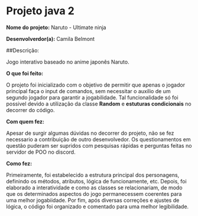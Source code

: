 # Projeto java 2

<b>Nome do projeto:</b> Naruto - Ultimate ninja

<b>Desenvolverdor(a):</b> Camila Belmont

##Descrição:
<p>Jogo interativo baseado no anime japonês Naruto.</p>

<b>O que foi feito:</b>
<p>O projeto foi inicializado com o objetivo de permitir que apenas o jogador principal faça o input de comandos, sem necessitar o auxilio de um segundo jogador para garantir a jogabilidade. Tal funcionalidade só foi possivel devido a utilização da classe <b>Random</b> e <b>estuturas condicionais</b> no decorrer do código.</p>

<b>Com quem fez:</b>
<p>Apesar de surgir algumas dúvidas no decorrer do projeto, não se fez necessario a contribuição de outro desenvolvedor. Os questionamentos em questão puderam ser supridos com pesquisas rápidas e perguntas feitas no servidor de POO no discord.</p>

<b>Como fez:</b>
<p>Primeiramente, foi estabelecido a estrutura principal dos personagens, definindo os métodos, atributos, lógica de funcionamente, etc. Depois, foi elaborado a interatividade e como as classes se relacionariam, de modo que os determinados aspectos do jogo permanecessem coerentes para uma melhor jogabiidade. Por fim, após diversas correções e ajustes de lógica, o código foi organizado e comentado para uma melhor legibilidade.</p>


